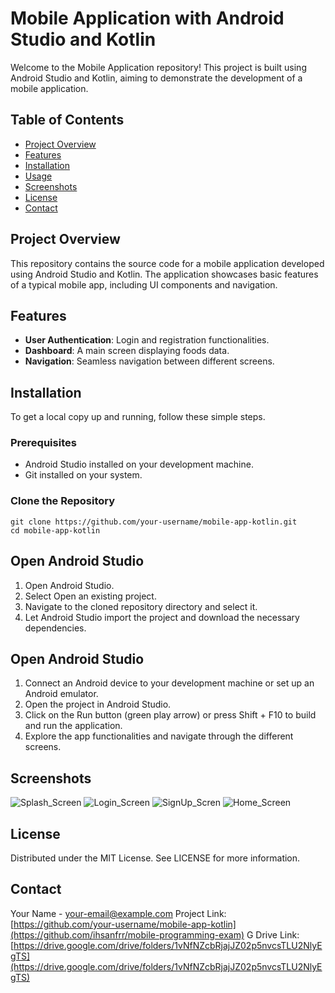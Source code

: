 # Mobile Application with Android Studio and Kotlin

Welcome to the Mobile Application repository! This project is built using Android Studio and Kotlin, aiming to demonstrate the development of a mobile application.

## Table of Contents
- [Project Overview](#project-overview)
- [Features](#features)
- [Installation](#installation)
- [Usage](#usage)
- [Screenshots](#screenshots)
- [License](#license)
- [Contact](#contact)

## Project Overview

This repository contains the source code for a mobile application developed using Android Studio and Kotlin. The application showcases basic features of a typical mobile app, including UI components and navigation.

## Features

- **User Authentication**: Login and registration functionalities.
- **Dashboard**: A main screen displaying foods data.
- **Navigation**: Seamless navigation between different screens.

## Installation

To get a local copy up and running, follow these simple steps.

### Prerequisites

- Android Studio installed on your development machine.
- Git installed on your system.

### Clone the Repository

```
git clone https://github.com/your-username/mobile-app-kotlin.git
cd mobile-app-kotlin
```

## Open Android Studio

1. Open Android Studio.
2. Select Open an existing project.
3. Navigate to the cloned repository directory and select it.
4. Let Android Studio import the project and download the necessary dependencies.

## Open Android Studio

1. Connect an Android device to your development machine or set up an Android emulator.
2. Open the project in Android Studio.
3. Click on the Run button (green play arrow) or press Shift + F10 to build and run the application.
4. Explore the app functionalities and navigate through the different screens.

## Screenshots
![Splash_Screen](https://github.com/ihsanfrr/mobile-programming-exam/assets/59822692/9456b91f-475f-49de-bd1b-c4c0b4afe198)
![Login_Screen](https://github.com/ihsanfrr/mobile-programming-exam/assets/59822692/162b0afc-8d38-4873-afa4-c9830483bd52)
![SignUp_Scren](https://github.com/ihsanfrr/mobile-programming-exam/assets/59822692/9bdbe055-8db7-447a-8e93-84d465ad690f)
![Home_Screen](https://github.com/ihsanfrr/mobile-programming-exam/assets/59822692/ead7b316-90bc-4b36-ae52-281f4f4592f6)

## License

Distributed under the MIT License. See LICENSE for more information.

## Contact

Your Name - your-email@example.com
Project Link: [https://github.com/your-username/mobile-app-kotlin](https://github.com/ihsanfrr/mobile-programming-exam)
G Drive Link: [https://drive.google.com/drive/folders/1vNfNZcbRjajJZ02p5nvcsTLU2NlyEgTS](https://drive.google.com/drive/folders/1vNfNZcbRjajJZ02p5nvcsTLU2NlyEgTS)
